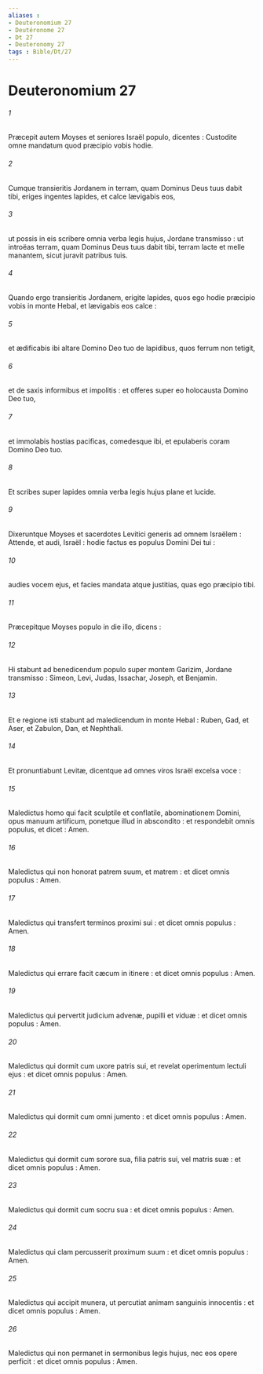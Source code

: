 ```yaml
---
aliases : 
- Deuteronomium 27
- Deutéronome 27
- Dt 27
- Deuteronomy 27
tags : Bible/Dt/27
---
```


# Deuteronomium 27

###### 1
Præcepit autem Moyses et seniores Israël populo, dicentes : Custodite omne mandatum quod præcipio vobis hodie.
###### 2
Cumque transieritis Jordanem in terram, quam Dominus Deus tuus dabit tibi, eriges ingentes lapides, et calce lævigabis eos,
###### 3
ut possis in eis scribere omnia verba legis hujus, Jordane transmisso : ut introëas terram, quam Dominus Deus tuus dabit tibi, terram lacte et melle manantem, sicut juravit patribus tuis.
###### 4
Quando ergo transieritis Jordanem, erigite lapides, quos ego hodie præcipio vobis in monte Hebal, et lævigabis eos calce :
###### 5
et ædificabis ibi altare Domino Deo tuo de lapidibus, quos ferrum non tetigit,
###### 6
et de saxis informibus et impolitis : et offeres super eo holocausta Domino Deo tuo,
###### 7
et immolabis hostias pacificas, comedesque ibi, et epulaberis coram Domino Deo tuo.
###### 8
Et scribes super lapides omnia verba legis hujus plane et lucide.
###### 9
Dixeruntque Moyses et sacerdotes Levitici generis ad omnem Israëlem : Attende, et audi, Israël : hodie factus es populus Domini Dei tui :
###### 10
audies vocem ejus, et facies mandata atque justitias, quas ego præcipio tibi.
###### 11
Præcepitque Moyses populo in die illo, dicens :
###### 12
Hi stabunt ad benedicendum populo super montem Garizim, Jordane transmisso : Simeon, Levi, Judas, Issachar, Joseph, et Benjamin.
###### 13
Et e regione isti stabunt ad maledicendum in monte Hebal : Ruben, Gad, et Aser, et Zabulon, Dan, et Nephthali.
###### 14
Et pronuntiabunt Levitæ, dicentque ad omnes viros Israël excelsa voce :
###### 15
Maledictus homo qui facit sculptile et conflatile, abominationem Domini, opus manuum artificum, ponetque illud in abscondito : et respondebit omnis populus, et dicet : Amen.
###### 16
Maledictus qui non honorat patrem suum, et matrem : et dicet omnis populus : Amen.
###### 17
Maledictus qui transfert terminos proximi sui : et dicet omnis populus : Amen.
###### 18
Maledictus qui errare facit cæcum in itinere : et dicet omnis populus : Amen.
###### 19
Maledictus qui pervertit judicium advenæ, pupilli et viduæ : et dicet omnis populus : Amen.
###### 20
Maledictus qui dormit cum uxore patris sui, et revelat operimentum lectuli ejus : et dicet omnis populus : Amen.
###### 21
Maledictus qui dormit cum omni jumento : et dicet omnis populus : Amen.
###### 22
Maledictus qui dormit cum sorore sua, filia patris sui, vel matris suæ : et dicet omnis populus : Amen.
###### 23
Maledictus qui dormit cum socru sua : et dicet omnis populus : Amen.
###### 24
Maledictus qui clam percusserit proximum suum : et dicet omnis populus : Amen.
###### 25
Maledictus qui accipit munera, ut percutiat animam sanguinis innocentis : et dicet omnis populus : Amen.
###### 26
Maledictus qui non permanet in sermonibus legis hujus, nec eos opere perficit : et dicet omnis populus : Amen.
